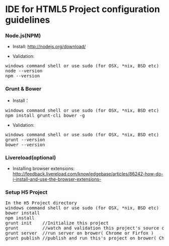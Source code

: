 # IDE for HTML5 Project configuration guidelines

### Node.js(NPM)

* Install: <http://nodejs.org/download/>

* Validation: 
<pre>
windows command shell or use sudo (for OSX, *nix, BSD etc)
node --version
npm --version
</pre>

### Grunt & Bower
* Install：
<pre>
windows command shell or use sudo (for OSX, *nix, BSD etc)
npm install grunt-cli bower -g
</pre>

* Validation: 
<pre>
windows command shell or use sudo (for OSX, *nix, BSD etc)
grunt --version
bower --version
</pre>

### Livereload(optional)
* Installing browser extensions: <http://feedback.livereload.com/knowledgebase/articles/86242-how-do-i-install-and-use-the-browser-extensions->

### Setup H5 Project
<pre>
In the H5 Project directory
windows command shell or use sudo (for OSX, *nix, BSD etc)
bower install
npm install
grunt init    //Initialize this project
grunt         //watch and validation this project's source change
grunt server  //run server on brower( Chrome or Firfox )
grunt publish //publish and run this's project on brower( Chrome or Firfox )
</pre>
